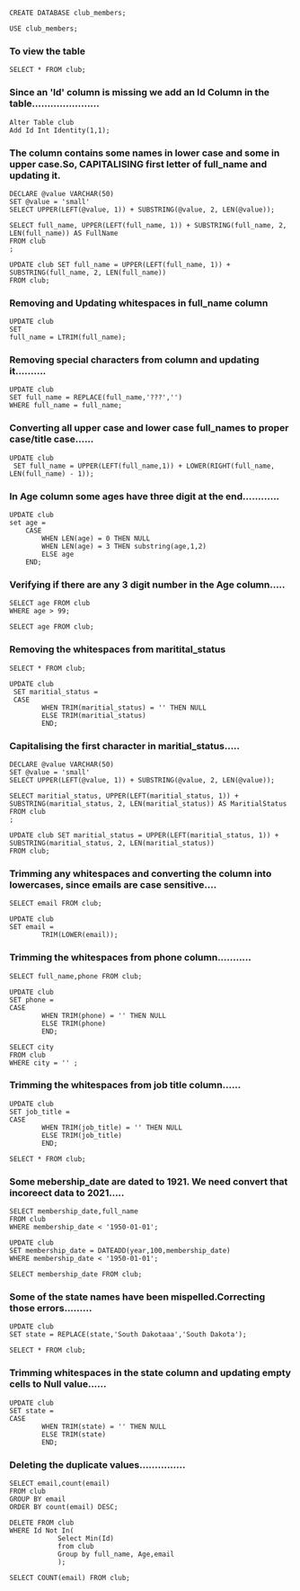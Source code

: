 ```
CREATE DATABASE club_members;

USE club_members;
```

### To view the table

```
SELECT * FROM club;
```
### Since an 'Id' column is missing we add an Id Column in the table......................

```
Alter Table club
Add Id Int Identity(1,1);
```

### The column contains some names in lower case and some in upper case.So, CAPITALISING first letter of full_name and updating it.

```
DECLARE @value VARCHAR(50)
SET @value = 'small'
SELECT UPPER(LEFT(@value, 1)) + SUBSTRING(@value, 2, LEN(@value));

SELECT full_name, UPPER(LEFT(full_name, 1)) + SUBSTRING(full_name, 2, LEN(full_name)) AS FullName
FROM club
;

UPDATE club SET full_name = UPPER(LEFT(full_name, 1)) + SUBSTRING(full_name, 2, LEN(full_name))
FROM club;

```

### Removing and Updating whitespaces in full_name column

```
UPDATE club
SET 
full_name = LTRIM(full_name);
```

### Removing special characters from column and updating it..........

```
UPDATE club
SET full_name = REPLACE(full_name,'???','')
WHERE full_name = full_name;
```
### Converting all upper case and lower case full_names to proper case/title case......

```
UPDATE club
 SET full_name = UPPER(LEFT(full_name,1)) + LOWER(RIGHT(full_name, LEN(full_name) - 1));
```

### In Age column some ages have three digit at the end............

```
UPDATE club
set age = 
	CASE
		WHEN LEN(age) = 0 THEN NULL
		WHEN LEN(age) = 3 THEN substring(age,1,2)	
		ELSE age
	END;
```
### Verifying if there are any 3 digit number in the Age column.....

```
SELECT age FROM club
WHERE age > 99;

SELECT age FROM club;
```

### Removing the whitespaces from maritital_status 

```
SELECT * FROM club;

UPDATE club
 SET maritial_status = 
 CASE 
		WHEN TRIM(maritial_status) = '' THEN NULL
		ELSE TRIM(maritial_status) 
		END;
```

### Capitalising the first character in maritial_status.....

```
DECLARE @value VARCHAR(50)
SET @value = 'small'
SELECT UPPER(LEFT(@value, 1)) + SUBSTRING(@value, 2, LEN(@value));
```
```
SELECT maritial_status, UPPER(LEFT(maritial_status, 1)) + SUBSTRING(maritial_status, 2, LEN(maritial_status)) AS MaritialStatus
FROM club
;
```
```
UPDATE club SET maritial_status = UPPER(LEFT(maritial_status, 1)) + SUBSTRING(maritial_status, 2, LEN(maritial_status))
FROM club;
```

### Trimming any whitespaces and converting the column into lowercases, since emails are case sensitive....

```
SELECT email FROM club;

UPDATE club
SET email = 
		TRIM(LOWER(email));
```
### Trimming the whitespaces from phone column...........

```
SELECT full_name,phone FROM club;

UPDATE club
SET phone = 
CASE 
		WHEN TRIM(phone) = '' THEN NULL
		ELSE TRIM(phone)
		END;
```
```
SELECT city
FROM club
WHERE city = '' ;
```
### Trimming the whitespaces from job title column......

```
UPDATE club
SET job_title = 
CASE 
		WHEN TRIM(job_title) = '' THEN NULL
		ELSE TRIM(job_title)
		END;

SELECT * FROM club;
```
### Some mebership_date are dated to 1921. We need convert that incoreect data to 2021.....

```
SELECT membership_date,full_name 
FROM club
WHERE membership_date < '1950-01-01';
```

```
UPDATE club
SET membership_date = DATEADD(year,100,membership_date)
WHERE membership_date < '1950-01-01';
```
```
SELECT membership_date FROM club;
```

### Some of the state names have been mispelled.Correcting those errors.........

```
UPDATE club
SET state = REPLACE(state,'South Dakotaaa','South Dakota');
```
```
SELECT * FROM club;
```
### Trimming whitespaces in the state column and updating empty cells to Null value......

```
UPDATE club
SET state = 
CASE 
		WHEN TRIM(state) = '' THEN NULL
		ELSE TRIM(state)
		END;
```
### Deleting the duplicate values...............

```
SELECT email,count(email)
FROM club
GROUP BY email
ORDER BY count(email) DESC;
```
```
DELETE FROM club 
WHERE Id Not In(
			Select Min(Id)
			from club
			Group by full_name, Age,email
			);
```
```
SELECT COUNT(email) FROM club;
```
